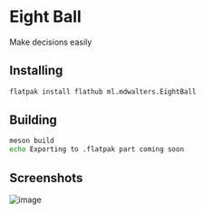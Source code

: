 # Eight Ball
Make decisions easily
## Installing
```sh
flatpak install flathub ml.mdwalters.EightBall
```
## Building
```sh
meson build
echo Exporting to .flatpak part coming soon
```
## Screenshots
![image](https://user-images.githubusercontent.com/67456566/192208163-f76d2fe3-5dbf-44a7-9933-f0929251f6c6.png)

